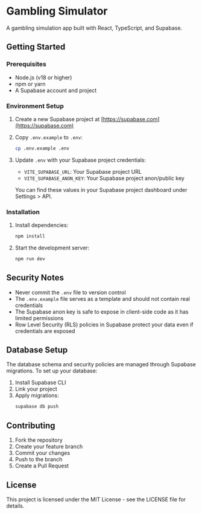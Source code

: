 # Gambling Simulator

A gambling simulation app built with React, TypeScript, and Supabase.

## Getting Started

### Prerequisites

- Node.js (v18 or higher)
- npm or yarn
- A Supabase account and project

### Environment Setup

1. Create a new Supabase project at [https://supabase.com](https://supabase.com)

2. Copy `.env.example` to `.env`:
   ```bash
   cp .env.example .env
   ```

3. Update `.env` with your Supabase project credentials:
   - `VITE_SUPABASE_URL`: Your Supabase project URL
   - `VITE_SUPABASE_ANON_KEY`: Your Supabase project anon/public key

   You can find these values in your Supabase project dashboard under Settings > API.

### Installation

1. Install dependencies:
   ```bash
   npm install
   ```

2. Start the development server:
   ```bash
   npm run dev
   ```

## Security Notes

- Never commit the `.env` file to version control
- The `.env.example` file serves as a template and should not contain real credentials
- The Supabase anon key is safe to expose in client-side code as it has limited permissions
- Row Level Security (RLS) policies in Supabase protect your data even if credentials are exposed

## Database Setup

The database schema and security policies are managed through Supabase migrations. To set up your database:

1. Install Supabase CLI
2. Link your project
3. Apply migrations:
   ```bash
   supabase db push
   ```

## Contributing

1. Fork the repository
2. Create your feature branch
3. Commit your changes
4. Push to the branch
5. Create a Pull Request

## License

This project is licensed under the MIT License - see the LICENSE file for details.